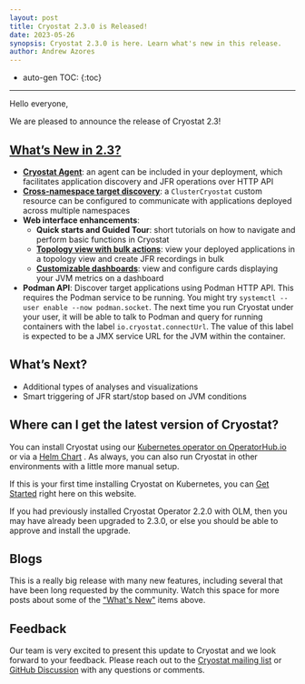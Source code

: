```yaml
---
layout: post
title: Cryostat 2.3.0 is Released!
date: 2023-05-26
synopsis: Cryostat 2.3.0 is here. Learn what's new in this release.
author: Andrew Azores
---
```


* auto-gen TOC:
{:toc}
<hr>

Hello everyone,

We are pleased to announce the release of Cryostat 2.3!

## [What’s New in 2.3?](#whats-new-in-23)
- **[Cryostat Agent](/guides#using-the-cryostat-agent)**: an agent can be included in your deployment, which
    facilitates application discovery and JFR operations over HTTP API
- **[Cross-namespace target discovery](/get-started/#using-clustercryostats)**: a `ClusterCryostat` custom resource can
    be configured to communicate with applications deployed across multiple namespaces
- **Web interface enhancements**:
  - **Quick starts and Guided Tour**: short tutorials on how to navigate and perform basic functions in Cryostat
  - **[Topology view with bulk actions](/guides#use-topology-view)**: view your deployed applications in a topology
  view and create JFR recordings in bulk
  - **[Customizable dashboards](/guides#navigate-the-dashboard)**: view and configure cards displaying your JVM metrics on a dashboard
- **Podman API**: Discover target applications using Podman HTTP API. This requires the Podman service to be running.
    You might try `systemctl --user enable --now podman.socket`. The next time you run Cryostat under your user, it will
    be able to talk to Podman and query for running containers with the label `io.cryostat.connectUrl`. The value of
    this label is expected to be a JMX service URL for the JVM within the container.

## What’s Next?
- Additional types of analyses and visualizations
- Smart triggering of JFR start/stop based on JVM conditions

## Where can I get the latest version of Cryostat?
You can install Cryostat using our
[Kubernetes operator on OperatorHub.io](https://operatorhub.io/operator/cryostat-operator)
or via a
[Helm Chart](https://github.com/cryostatio/cryostat-helm/releases/tag/v0.3.0)
. As always, you can also run Cryostat in other environments with a little more manual setup.

If this is your first time installing Cryostat on Kubernetes, you can [Get Started](/get-started) right here on this
website.

If you had previously installed Cryostat Operator 2.2.0 with OLM, then you may have already been upgraded to 2.3.0, or
else you should be able to approve and install the upgrade.

## Blogs
This is a really big release with many new features, including several that have been long requested by the community.
Watch this space for more posts about some of the ["What's New"](#whats-new-in-23) items above.

## Feedback
Our team is very excited to present this update to Cryostat and we look forward to your feedback. Please reach out to
the [Cryostat mailing list](mailto:cryostat-development@googlegroups.com) or
[GitHub Discussion](https://github.com/cryostatio/cryostat/discussions/1493) with any questions or comments.
